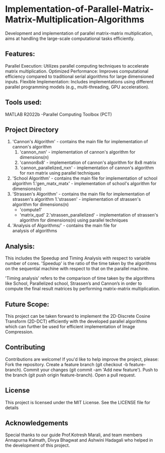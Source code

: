 # Implementation-of-Parallel-Matrix-Matrix-Multiplication-Algorithms
Development and implementation of parallel matrix-matrix multiplication, aims at handling the large-scale computational tasks efficiently.

## Features:
Parallel Execution: Utilizes parallel computing techniques to accelerate matrix multiplication.
Optimized Performance: Improves computational efficiency compared to traditional serial algorithms for large dimensioned inputs.
Flexible Implementation: Includes implementations using different parallel programming models (e.g., multi-threading, GPU acceleration).

## Tools used:
MATLAB R2022b
-Parallel Computing Toolbox (PCT)

## Project Directory
1. 'Cannon's Algorithm' - contains the main file for implementation of cannon's algorithm
   1. 'cannon_nxn' - implementation of cannon's algorithm for dimensions(n)
   2. 'cannon8x8' - implementation of cannon's algorithm for 8x8 matrix
   3. 'cannon_parallelized_nxn' - implementation of cannon's algorithm for nxn matrix using parallel techniques 
2. 'School Algorithm' - contains the main file for implementation of school algorithm
   1.'gen_matx_matx' - implementation of school's algorithm for dimensions(n)
3. 'Strassen's Algorithm' - contains the main file for implementation of strassen's algorithm
   1.'strassen' - implementation of strassen's algorithm for dimensions(n)
     - 'compute1'
     - 'matrix_qud'
   2.'strassen_parallelized' - implementation of strassen's algorithm for dimensions(n) using parallel techniques
4. 'Analysis of Algorithms/' - contains the main file for analysis of algorithms

## Analysis:
This includes the Speedup and Timing Analysis with respect to variable number of cores. 
'Speedup' is the ratio of the time taken by the algorithms on the sequential machine with respect to that on the parallel machine.

'Timing analysis' refers to the comparison of time taken by the algorithms like School, Parallelized school, Strassen’s and Cannon’s in order to compute the final result matrices by performing matrix-matrix multiplication.

## Future Scope:
This project can be taken forward to implement the 2D-Discrete Cosine Transform (2D-DCT) efficiently with the developed parallel algorithms which can further be used for efficient implementation of Image Compression.

## Contributing
Contributions are welcome! If you'd like to help improve the project, please:
Fork the repository.
Create a feature branch (git checkout -b feature-branch).
Commit your changes (git commit -am 'Add new feature').
Push to the branch (git push origin feature-branch).
Open a pull request.

## License
This project is licensed under the MIT License. See the LICENSE file for details

## Acknowledgements
Special thanks to our guide Prof.Kotresh Marali, and team members Annapurna Kalmath, Divya Bhagwat and Ashwini Hadagali who helped in the development of this project.
